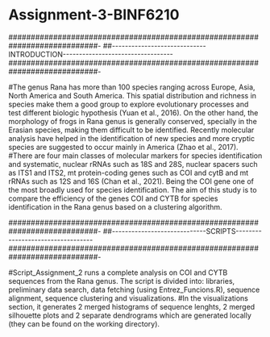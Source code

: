 # Assignment-3-BINF6210

############################################################################-
##-----------------------------INTRODUCTION----------------------------------
############################################################################-

#The genus Rana has more than 100 species ranging across Europe, Asia, North America and South America. This spatial distribution and richness in species make them a good group to explore evolutionary processes and test different biologic hypothesis (Yuan et al., 2016). On the other hand, the morphology of frogs in Rana genus is generally conserved, specially in the Erasian species, making them difficult to be identified. Recently molecular analysis have helped in the identification of new species and more cryptic species are suggested to occur mainly in America (Zhao et al., 2017). 
#There are four main classes of molecular markers for species identification and systematic, nuclear rRNAs such as 18S and 28S, nuclear spacers such as ITS1 and ITS2, mt protein-coding genes such as COI and cytB and mt rRNAs such as 12S and 16S (Chan et al., 2021). Being the COI gene one of the most broadly used for species identification. The aim of this study is to compare the efficiency of the genes COI and CYTB for species identification in the Rana genus based on a clustering algorithm.

############################################################################-
##-----------------------------SCRIPTS----------------------------------
############################################################################-

#Script_Assignment_2 runs a complete analysis on COI and CYTB sequences from the Rana genus. The script is divided into: libraries, preliminary data search, data fetching (using Entrez_Funcions.R), sequence alignment, sequence clustering and visualizations. 
#In the visualizations section, it generates 2 merged histograms of sequence lenghts, 2 merged silhouette plots and 2 separate dendrograms which are generated locally (they can be found on the working directory).
